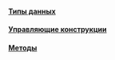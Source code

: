#### [Типы данных](data-types/data-types.md#типы-данных)
#### [Управляющие конструкции](management-structure/management-structure.md#управляющие-конструкции)
#### [Методы](methods/methods.md#методы)